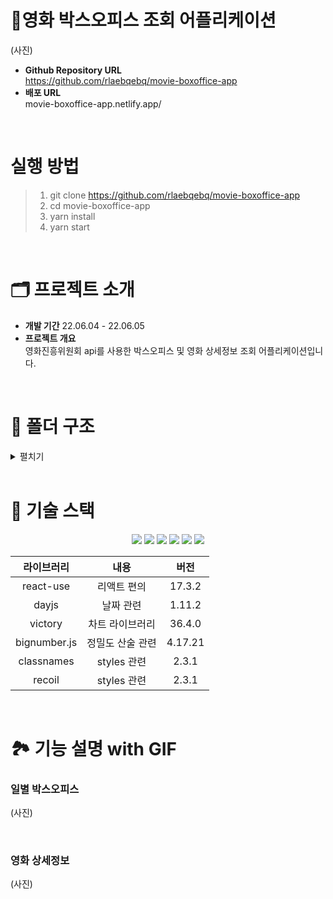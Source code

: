 # 🍿영화 박스오피스 조회 어플리케이션
(사진)
<br/>

- **Github Repository URL** <br/> https://github.com/rlaebqebq/movie-boxoffice-app
- **배포 URL** <br/> movie-boxoffice-app.netlify.app/

<br/>

# 실행 방법
>1. git clone https://github.com/rlaebqebq/movie-boxoffice-app
>2. cd movie-boxoffice-app
>3. yarn install
>4. yarn start

<br/>

# 🗂 프로젝트 소개
- **개발 기간** 22.06.04 - 22.06.05
- **프로젝트 개요** <br/>
영화진흥위원회 api를 사용한 박스오피스 및 영화 상세정보 조회 어플리케이션입니다.

<br/>

# 📁 폴더 구조
<details>
    <summary>펼치기</summary>

</details>

<br/>

# 🔨 기술 스택
<div align="center">
 <img src="https://img.shields.io/badge/HTML5-E34F26?style=flat-square&logo=HTML5&logoColor=white"/>
 <img src="https://img.shields.io/badge/CSS3-1572B6?style=flat-square&logo=CSS3&logoColor=white"/>
 <img src="https://img.shields.io/badge/Sass-CC6699?style=flat-square&logo=Sass&logoColor=white"/>
 <img src="https://img.shields.io/badge/TypeScript-3178C6?style=flat-square&logo=TypeScript&logoColor=white"/>
 <img src="https://img.shields.io/badge/React-61DAFB?style=flat-square&logo=React&logoColor=white"/>
 <img src="https://img.shields.io/badge/Recoil-764ABC?style=flat-square&logo=Recoil&logoColor=white"/>

 <br/>

|라이브러리|내용|버전|
|:---:|:---:|:---:|
| react-use | 리액트 편의 | 17.3.2 |
| dayjs | 날짜 관련 | 1.11.2 |
| victory | 차트 라이브러리 | 36.4.0 |
| bignumber.js | 정밀도 산술 관련 | 4.17.21 |
| classnames | styles 관련 | 2.3.1 |
| recoil | styles 관련 | 2.3.1 |

<br/>

</div>

# 🏞 기능 설명 with GIF

### 일별 박스오피스
(사진)

<br/>

### 영화 상세정보
(사진)

